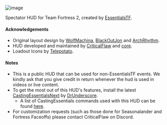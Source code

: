 ![image](https://user-images.githubusercontent.com/6818236/213952900-0986baec-88e7-436e-9ec8-1f414fdac69e.png)

Spectator HUD for Team Fortress 2, created by [EssentialsTF](https://essentials.tf/).

#### Acknowledgements
- Original layout design by [WolfMachina](https://twitter.com/WolfMachina), [BlackOutJon](https://twitter.com/BlackOutJon) and [ArchRhythm](https://twitter.com/ArchRhythm).
- HUD developed and maintained by [CriticalFlaw](https://twitter.com/CriticalFlaw_) and [core](https://github.com/coreobs).
- Loadout Icons by [Telepotato](https://twitter.com/telepotato).

#### Notes
- This is a public HUD that can be used for non-EssentialsTF events. We kindly ask that you give credit in return whenever the hud is used in videos or live content.
- To get the most out of this HUD's features, install the latest [CastingEssentialsNext](https://github.com/drunderscore/CastingEssentialsNext/) by [DrUnderscore](https://github.com/drunderscore/).
   - A list of CastingEssentials commands used with this HUD can be found [here](https://github.com/CriticalFlaw/essentialsHUD/wiki/Common-Commands).
- For customization requests (such as those done for Seasonalander and Fortress Faceoffs) please contact CriticalFlaw on Discord.

